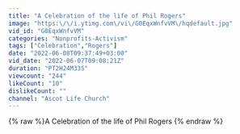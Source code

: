 ```yaml
---
title: "A Celebration of the life of Phil Rogers"
image: "https:\/\/i.ytimg.com\/vi\/G0EqxWnfvVM\/hqdefault.jpg"
vid_id: "G0EqxWnfvVM"
categories: "Nonprofits-Activism"
tags: ["Celebration","Rogers"]
date: "2022-06-08T09:37:49+03:00"
vid_date: "2022-06-07T09:08:21Z"
duration: "PT2H24M33S"
viewcount: "244"
likeCount: "10"
dislikeCount: ""
channel: "Ascot Life Church"
---
```

{% raw %}A Celebration of the life of Phil Rogers {% endraw %}
